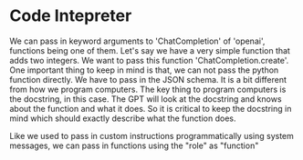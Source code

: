 # Code Intepreter 

We can pass in keyword arguments to 'ChatCompletion' of 'openai', functions being one of them. Let's say we have a very simple function that adds two integers. 
We want to pass this function 'ChatCompletion.create'. One important thing to keep in mind is that, we can not pass the python function directly. We have to pass 
in the JSON schema. 
It is a bit different from how we program computers. The key thing to program computers is the docstring, in this case. The GPT will look at the docstring and knows about the function and what it does. So it is critical to keep the docstring in mind which should exactly describe what the function does.

Like we used to pass in custom instructions programmatically using system messages, we can pass in functions using the "role" as "function"
